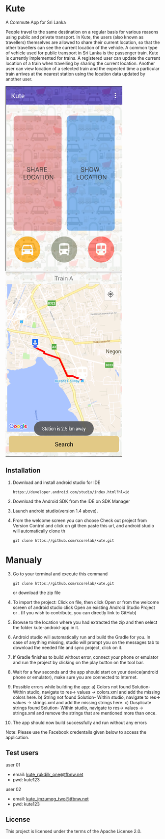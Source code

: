 # Kute
A Commute App for Sri Lanka

People travel to the same destination on a regular basis for various reasons using public and private transport. In Kute, the users (also known as travellers) themselves are allowed to share their current location, so that the other travellers can see the current location of the vehicle. A common type of vehicle used for public transport in Sri Lanka is the passenger train. Kute is currently implemented for trains. A registered user can update the current location of a train when travelling by sharing the current location. Another user can view location of a selected train and the expected time a particular train arrives at the nearest station using the location data updated by another user. 


![alt tag](https://github.com/Dilu9218/kute/blob/master/shareShow.png)
![alt tag](https://github.com/Dilu9218/kute/blob/master/search.png)



## Installation

1. Download and install android studio for IDE
   ```
   https://developer.android.com/studio/index.html?hl=id
   ```     
2. Download the Android SDK from the IDE on SDK Manager

3. Launch android studio(version 1.4 above).   

3. From the welcome screen you can choose Check out project from Version Control and click on git then paste this url, and android studio will automatically clone th
   ```
   git clone https://github.com/scorelab/kute.git
   ```
# Manualy

3. Go to your terminal and execute this command

   ```
   git clone https://github.com/scorelab/kute.git
   ```
   or download the zip file

4. To import the project: Click on file, then click Open or from the welcome screen of android studio click Open an existing Android Studio Project or . (If you wish to contribute, you can directly link to GitHub)

5. Browse to the location where you had extracted the zip and then select the folder kute-android-app in it.

6. Android studio will automatically run and build the Gradle for you. In case of anything missing, studio will prompt you on the messages tab to download the needed file and sync project, click on it.

7. If Gradle finishes to build without error, connect your phone or emulator and run the project by clicking on the play button on the tool bar.

8. Wait for a few seconds and the app should start on your device(android phone or emulator), make sure you are connected to Internet.

9. Possible errors while building the app:
   a) Colors not found
   Solution- Within studio, navigate to res-> values -> colors.xml and add the missing colors here.
   b) String not found
   Solution- Within studio, navigate to res-> values -> strings.xml and add the missing strings here.
   c) Dusplicate strings found
   Solution- Within studio, navigate to res-> values -> strings.xml and remove the strings that are mentioned more than once.
  
10. The app should now build successfully and run without any errors

Note: Please use the Facebook credentails given below to access the application.

## Test users

 user 01
 - email: kute_rukdjlk_one@tfbnw.net
 - pwd: kute123

 user 02
 - email: kute_jmzumqg_two@tfbnw.net
 - pwd: kute123

## License

This project is licensed under the terms of the Apache License 2.0.
 
